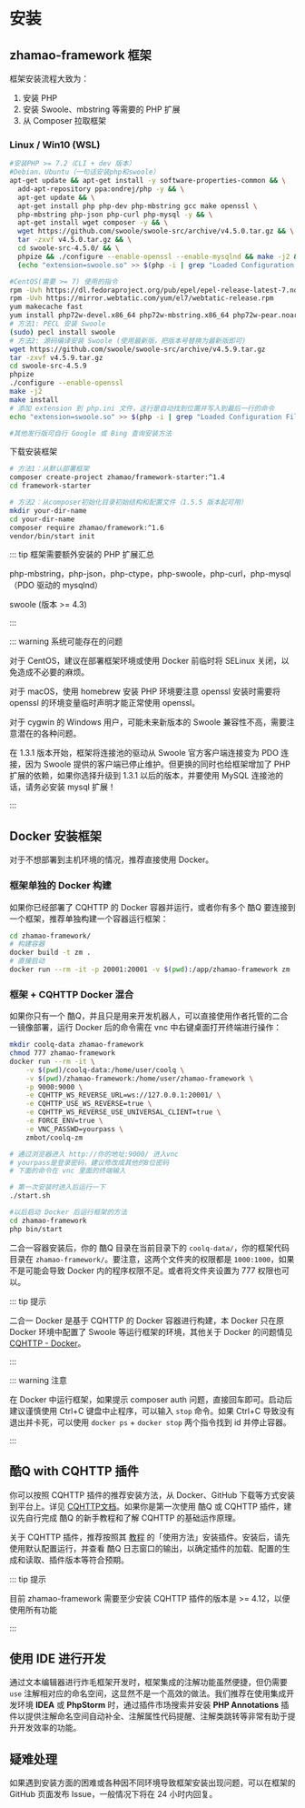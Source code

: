 # 安装

## zhamao-framework 框架

框架安装流程大致为：

1. 安装 PHP
2. 安装 Swoole、mbstring 等需要的 PHP 扩展
3. 从 Composer 拉取框架

### Linux / Win10 (WSL) 

```bash
#安装PHP >= 7.2（CLI + dev 版本）
#Debian、Ubuntu（一句话安装php和swoole）
apt-get update && apt-get install -y software-properties-common && \
  add-apt-repository ppa:ondrej/php -y && \
  apt-get update && \
  apt-get install php php-dev php-mbstring gcc make openssl \
  php-mbstring php-json php-curl php-mysql -y && \
  apt-get install wget composer -y && \
  wget https://github.com/swoole/swoole-src/archive/v4.5.0.tar.gz && \
  tar -zxvf v4.5.0.tar.gz && \
  cd swoole-src-4.5.0/ && \
  phpize && ./configure --enable-openssl --enable-mysqlnd && make -j2 && make install && \
  (echo "extension=swoole.so" >> $(php -i | grep "Loaded Configuration File" | awk '{print $5}'))

#CentOS(需要 >= 7) 使用的指令
rpm -Uvh https://dl.fedoraproject.org/pub/epel/epel-release-latest-7.noarch.rpm
rpm -Uvh https://mirror.webtatic.com/yum/el7/webtatic-release.rpm
yum makecache fast
yum install php72w-devel.x86_64 php72w-mbstring.x86_64 php72w-pear.noarch gcc gcc-c++ openssl-devel -y
# 方法1: PECL 安装 Swoole
(sudo) pecl install swoole
# 方法2: 源码编译安装 Swoole (使用最新版，把版本号替换为最新版即可)
wget https://github.com/swoole/swoole-src/archive/v4.5.9.tar.gz
tar -zxvf v4.5.9.tar.gz
cd swoole-src-4.5.9
phpize
./configure --enable-openssl
make -j2
make install
# 添加 extension 到 php.ini 文件，这行是自动找到位置并写入到最后一行的命令
echo "extension=swoole.so" >> $(php -i | grep "Loaded Configuration File" | awk '{print $5}')

#其他发行版可自行 Google 或 Bing 查询安装方法
```

下载安装框架

```bash
# 方法1：从默认部署框架
composer create-project zhamao/framework-starter:^1.4
cd framework-starter

# 方法2：从composer初始化目录初始结构和配置文件（1.5.5 版本起可用）
mkdir your-dir-name
cd your-dir-name
composer require zhamao/framework:^1.6
vendor/bin/start init
```

::: tip 框架需要额外安装的 PHP 扩展汇总

php-mbstring，php-json，php-ctype，php-swoole，php-curl，php-mysql（PDO 驱动的 mysqlnd）

swoole (版本 >= 4.3)

:::

::: warning 系统可能存在的问题

对于 CentOS，建议在部署框架环境或使用 Docker 前临时将 SELinux 关闭，以免造成不必要的麻烦。

对于 macOS，使用 homebrew 安装 PHP 环境要注意 openssl 安装时需要将 openssl 的环境变量临时声明才能正常使用 openssl。

对于 cygwin 的 Windows 用户，可能未来新版本的 Swoole 兼容性不高，需要注意潜在的各种问题。

在 1.3.1 版本开始，框架将连接池的驱动从 Swoole 官方客户端连接变为 PDO 连接，因为 Swoole 提供的客户端已停止维护。但更换的同时也给框架增加了 PHP 扩展的依赖，如果你选择升级到 1.3.1 以后的版本，并要使用 MySQL 连接池的话，请务必安装 mysql 扩展！

:::

## Docker 安装框架

对于不想部署到主机环境的情况，推荐直接使用 Docker。

### 框架单独的 Docker 构建

如果你已经部署了 CQHTTP 的 Docker 容器并运行，或者你有多个 酷Q 要连接到一个框架，推荐单独构建一个容器运行框架：

```bash
cd zhamao-framework/
# 构建容器
docker build -t zm .
# 直接启动
docker run --rm -it -p 20001:20001 -v $(pwd):/app/zhamao-framework zm
```

### 框架 + CQHTTP Docker 混合

如果你只有一个 酷Q，并且只是用来开发机器人，可以直接使用作者托管的二合一镜像部署，运行 Docker 后的命令需在 vnc 中右键桌面打开终端进行操作：

```bash
mkdir coolq-data zhamao-framework
chmod 777 zhamao-framework
docker run --rm -it \
	-v $(pwd)/coolq-data:/home/user/coolq \
	-v $(pwd)/zhamao-framework:/home/user/zhamao-framework \
	-p 9000:9000 \
	-e CQHTTP_WS_REVERSE_URL=ws://127.0.0.1:20001/ \
	-e CQHTTP_USE_WS_REVERSE=true \
	-e CQHTTP_WS_REVERSE_USE_UNIVERSAL_CLIENT=true \
	-e FORCE_ENV=true \
	-e VNC_PASSWD=yourpass \
	zmbot/coolq-zm

# 通过浏览器进入 http://你的地址:9000/ 进入vnc
# yourpass是登录密码，建议修改成其他的8位密码
# 下面的命令在 vnc 里面的终端输入

# 第一次安装时进入后运行一下
./start.sh

#以后启动 Docker 后运行框架的方法
cd zhamao-framework
php bin/start
```

二合一容器安装后，你的 酷Q 目录在当前目录下的 `coolq-data/`，你的框架代码目录在 `zhamao-framework/`。要注意，这两个文件夹的权限都是 `1000:1000`，如果不是可能会导致 Docker 内的程序权限不足。或者将文件夹设置为 777 权限也可以。

::: tip 提示

二合一 Docker 是基于 CQHTTP 的 Docker 容器进行构建，本 Docker 只在原 Docker 环境中配置了 Swoole 等运行框架的环境，其他关于 Docker 的问题情见 [CQHTTP - Docker](https://cqhttp.cc/docs/#/Docker)。

:::

::: warning 注意

在 Docker 中运行框架，如果提示 composer auth 问题，直接回车即可。启动后建议谨慎使用 Ctrl+C 键盘中止程序，可以输入 `stop` 命令。如果 Ctrl+C 导致没有退出并卡死，可以使用 `docker ps` + `docker stop` 两个指令找到 id 并停止容器。

:::

## 酷Q with CQHTTP 插件

你可以按照 CQHTTP 插件的推荐安装方法，从 Docker、GitHub 下载等方式安装到平台上。详见 [CQHTTP文档](https://cqhttp.cc/docs/)。如果你是第一次使用 酷Q 或 CQHTTP 插件，建议先自行完成 酷Q 的新手教程和了解 CQHTTP 的基础运作原理。

关于 CQHTTP 插件，推荐按照其 [教程](https://cqhttp.cc/docs/) 的「使用方法」安装插件。安装后，请先使用默认配置运行，并查看 酷Q 日志窗口的输出，以确定插件的加载、配置的生成和读取、插件版本等符合预期。

::: tip 提示

目前 zhamao-framework 需要至少安装 CQHTTP 插件的版本是 >= 4.12，以便使用所有功能

:::

## 使用 IDE 进行开发

通过文本编辑器进行炸毛框架开发时，框架集成的注解功能虽然便捷，但仍需要 `use` 注解相对应的命名空间，这显然不是一个高效的做法。我们推荐在使用集成开发环境 **IDEA** 或 **PhpStorm** 时，通过插件市场搜索并安装 **PHP Annotations** 插件以提供注解命名空间自动补全、注解属性代码提醒、注解类跳转等非常有助于提升开发效率的功能。

## 疑难处理

如果遇到安装方面的困难或各种因不同环境导致框架安装出现问题，可以在框架的 GitHub 页面发布 Issue，一般情况下将在 24 小时内回复。
